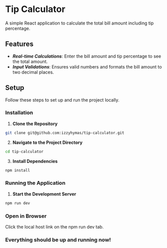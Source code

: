 # Tip Calculator

A simple React application to calculate the total bill amount including tip percentage.

## Features

- **_Real-time Calculations_**: Enter the bill amount and tip percentage to see the total amount.
- **_Input Validations_**: Ensures valid numbers and formats the bill amount to two decimal places.

## Setup

Follow these steps to set up and run the project locally.

### Installation

1. **Clone the Repository**

```bash
git clone git@github.com:izzyhymas/tip-calculator.git
```

2. **Navigate to the Project Directory**

```bash
cd tip-calculator
```

3. **Install Dependencies**

```bash
npm install
```

### Running the Application

1. **Start the Development Server**

```bash
npm run dev
```

### Open in Browser
Click the local host link on the npm run dev tab.

### Everything should be up and running now!